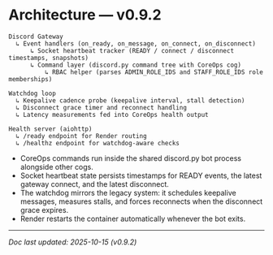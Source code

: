<!-- Header/version stamp -->
# Architecture — v0.9.2

```
Discord Gateway
  ↳ Event handlers (on_ready, on_message, on_connect, on_disconnect)
      ↳ Socket heartbeat tracker (READY / connect / disconnect timestamps, snapshots)
      ↳ Command layer (discord.py command tree with CoreOps cog)
          ↳ RBAC helper (parses ADMIN_ROLE_IDS and STAFF_ROLE_IDS role memberships)

Watchdog loop
  ↳ Keepalive cadence probe (keepalive interval, stall detection)
  ↳ Disconnect grace timer and reconnect handling
  ↳ Latency measurements fed into CoreOps health output

Health server (aiohttp)
  ↳ /ready endpoint for Render routing
  ↳ /healthz endpoint for watchdog-aware checks
```

- CoreOps commands run inside the shared discord.py bot process alongside other cogs.
- Socket heartbeat state persists timestamps for READY events, the latest gateway
  connect, and the latest disconnect.
- The watchdog mirrors the legacy system: it schedules keepalive messages, measures
  stalls, and forces reconnects when the disconnect grace expires.
- Render restarts the container automatically whenever the bot exits.

---

_Doc last updated: 2025-10-15 (v0.9.2)_
